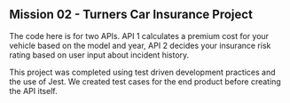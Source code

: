 ## Mission 02 - Turners Car Insurance Project

The code here is for two APIs. 
API 1 calculates a premium cost for your vehicle based on the model and year, API 2 decides your insurance risk rating based on user input about incident history.

This project was completed using test driven development practices and the use of Jest. We created test cases for the end product before creating the API itself.
